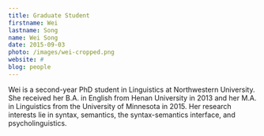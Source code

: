```yaml
---
title: Graduate Student
firstname: Wei
lastname: Song
name: Wei Song
date: 2015-09-03
photo: /images/wei-cropped.png
website: #
blog: people
---
```


Wei is a second-year PhD student in Linguistics at Northwestern University. She received her B.A. in English from Henan University in 2013 and her M.A. in Linguistics from the University of Minnesota in 2015. Her research interests lie in syntax, semantics, the syntax-semantics interface, and psycholinguistics.
 